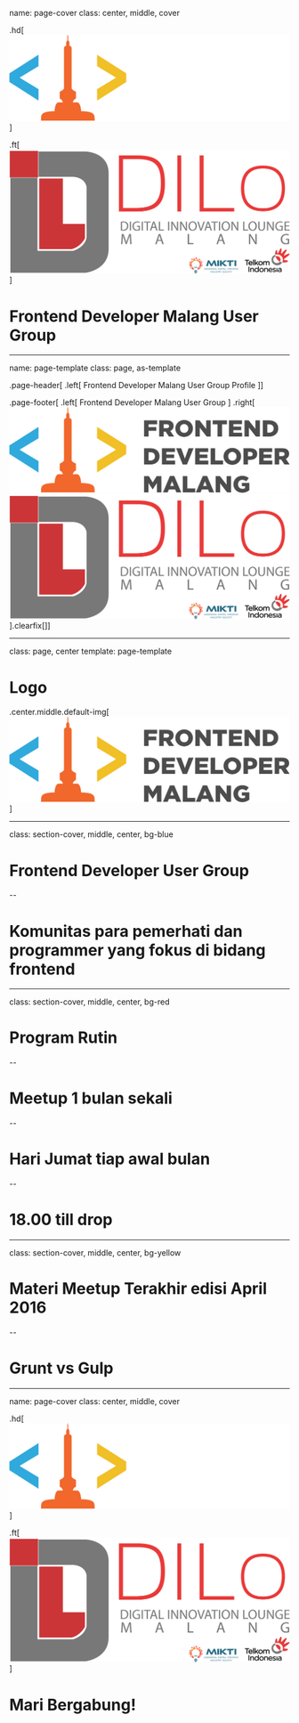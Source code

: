 name: page-cover
class: center, middle, cover

.hd[
    ![frontendmalang](img/fdm-logo-wide-wc.png)
]

.ft[
    ![dilo](img/dilo-logo-default.png)
]


# Frontend Developer Malang User Group

---

name: page-template
class: page, as-template

.page-header[
.left[
    Frontend Developer Malang User Group Profile
]]

.page-footer[
.left[
    Frontend Developer Malang User Group
]
.right[
    ![frontendmalang](img/fdm-logo-wide-bc.png)
    ![dilo](img/dilo-logo-default.png)
].clearfix[]]


---

class: page, center
template: page-template

# Logo

.center.middle.default-img[
    ![frontendmalang](img/fdm-logo-wide-bc.png)
]

---

class: section-cover, middle, center, bg-blue

# Frontend Developer User Group

--

# Komunitas para pemerhati dan programmer yang fokus di bidang frontend

---

class: section-cover, middle, center, bg-red

# Program Rutin

--

# Meetup 1 bulan sekali

--

# Hari Jumat tiap awal bulan

--

# 18.00 till drop

---


class: section-cover, middle, center, bg-yellow

# Materi Meetup Terakhir edisi April 2016

--

# Grunt vs Gulp

---

name: page-cover
class: center, middle, cover

.hd[
    ![frontendmalang](img/fdm-logo-wide-wc.png)
]

.ft[
    ![dilo](img/dilo-logo-default.png)
]

# Mari Bergabung!

